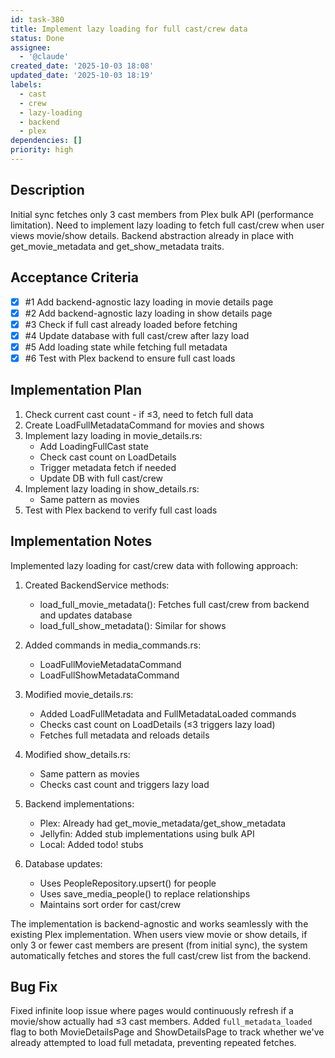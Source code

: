 ```yaml
---
id: task-380
title: Implement lazy loading for full cast/crew data
status: Done
assignee:
  - '@claude'
created_date: '2025-10-03 18:08'
updated_date: '2025-10-03 18:19'
labels:
  - cast
  - crew
  - lazy-loading
  - backend
  - plex
dependencies: []
priority: high
---
```


## Description

Initial sync fetches only 3 cast members from Plex bulk API (performance limitation). Need to implement lazy loading to fetch full cast/crew when user views movie/show details. Backend abstraction already in place with get_movie_metadata and get_show_metadata traits.

## Acceptance Criteria
<!-- AC:BEGIN -->
- [x] #1 Add backend-agnostic lazy loading in movie details page
- [x] #2 Add backend-agnostic lazy loading in show details page
- [x] #3 Check if full cast already loaded before fetching
- [x] #4 Update database with full cast/crew after lazy load
- [x] #5 Add loading state while fetching full metadata
- [x] #6 Test with Plex backend to ensure full cast loads
<!-- AC:END -->


## Implementation Plan

1. Check current cast count - if ≤3, need to fetch full data
2. Create LoadFullMetadataCommand for movies and shows
3. Implement lazy loading in movie_details.rs:
   - Add LoadingFullCast state
   - Check cast count on LoadDetails
   - Trigger metadata fetch if needed
   - Update DB with full cast/crew
4. Implement lazy loading in show_details.rs:
   - Same pattern as movies
5. Test with Plex backend to verify full cast loads


## Implementation Notes

Implemented lazy loading for cast/crew data with following approach:

1. Created BackendService methods:
   - load_full_movie_metadata(): Fetches full cast/crew from backend and updates database
   - load_full_show_metadata(): Similar for shows

2. Added commands in media_commands.rs:
   - LoadFullMovieMetadataCommand
   - LoadFullShowMetadataCommand

3. Modified movie_details.rs:
   - Added LoadFullMetadata and FullMetadataLoaded commands
   - Checks cast count on LoadDetails (≤3 triggers lazy load)
   - Fetches full metadata and reloads details

4. Modified show_details.rs:
   - Same pattern as movies
   - Checks cast count and triggers lazy load

5. Backend implementations:
   - Plex: Already had get_movie_metadata/get_show_metadata
   - Jellyfin: Added stub implementations using bulk API
   - Local: Added todo! stubs

6. Database updates:
   - Uses PeopleRepository.upsert() for people
   - Uses save_media_people() to replace relationships
   - Maintains sort order for cast/crew

The implementation is backend-agnostic and works seamlessly with the existing Plex implementation. When users view movie or show details, if only 3 or fewer cast members are present (from initial sync), the system automatically fetches and stores the full cast/crew list from the backend.

## Bug Fix

Fixed infinite loop issue where pages would continuously refresh if a movie/show actually had ≤3 cast members. Added `full_metadata_loaded` flag to both MovieDetailsPage and ShowDetailsPage to track whether we've already attempted to load full metadata, preventing repeated fetches.
